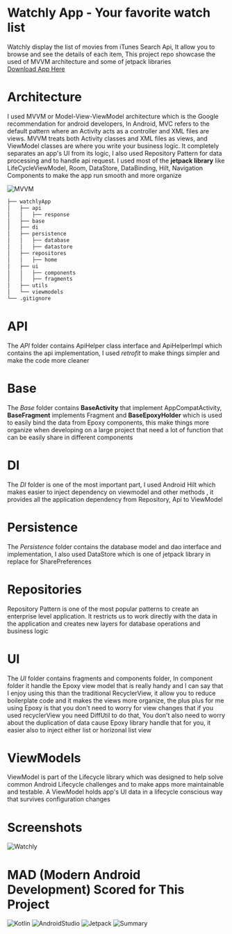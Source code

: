 # Watchly App - Your favorite watch list

Watchly display the list of movies from iTunes Search Api, It allow you to browse and see the details of each item, This project repo showcase the used of MVVM architecture and some of jetpack libraries 
<br />
[Download App Here](https://drive.google.com/file/d/1I-uYs2hRxbwzqguEuPdtEXesMyI5mxLD/view?usp=sharing)

# Architecture
I used MVVM or Model-View-ViewModel architecture which is the Google recommendation for android developers, In Android, MVC refers to the default pattern where an Activity acts as a controller and XML files are views. MVVM treats both Activity classes and XML files as views, and ViewModel classes are where you write your business logic. It completely separates an app's UI from its logic, I also used Repository Pattern for data processing and to handle api request. I used most of the **jetpack library** like LifeCycleViewModel, Room, DataStore, DataBinding, Hilt, Navigation Components to make the app run smooth and more organize

![MVVM](https://github.com/johnpaulcas/codein-android/blob/main/images/mvvm.png) 

```bash
├── watchlyApp
│   ├── api
│   │   ├── response
│   ├── base
│   ├── di
│   ├── persistence
│   │   ├── database
│   │   ├── datastore
│   ├── repositores
│   │   ├── home
│   ├── ui
│   │   ├── components
│   │   ├── fragments
│   ├── utils
│   └── viewmodels
└── .gitignore
```

# API
The _API_ folder contains ApiHelper class interface and ApiHelperImpl which contains the api implementation, I used _retrofit_ to make things simpler and make the code more cleaner

# Base
The _Base_ folder contains **BaseActivity** that implement AppCompatActivity, **BaseFragment** implements Fragment and **BaseEpoxyHolder** which is used to easily bind the data from Epoxy components, this make things more organize when developing on a large project that need a lot of function that can be easily share in different components

# DI
The _DI_ folder is one of the most important part, I used Android Hilt which makes easier to inject dependency on viewmodel and other methods , it provides all the application dependency from Repository, Api to ViewModel

# Persistence
The _Persistence_ folder contains the database model and dao interface and implementation, I also used DataStore which is one of jetpack library in replace for SharePreferences

# Repositories
Repository Pattern is one of the most popular patterns to create an enterprise level application. It restricts us to work directly with the data in the application and creates new layers for database operations and business logic 

# UI
The _UI_ folder contains fragments and components folder, In component folder it handle the Epoxy view model that is really handy and I can say that I enjoy using this than the traditional RecyclerView, it allow you to reduce boilerplate code and it makes the views more organize, the plus plus for me using Epoxy is that you don't need to worry for view changes that if you used recyclerView you need DiffUtil to do that, You don't also need to worry about the duplication of data cause Epoxy library handle that for you, it easier also to inject either list or horizonal list view

# ViewModels
ViewModel is part of the Lifecycle library which was designed to help solve common Android Lifecycle challenges and to make apps more maintainable and testable. A ViewModel holds app's UI data in a lifecycle conscious way that survives configuration changes

# Screenshots
![Watchly](https://github.com/johnpaulcas/codein-android/blob/main/images/app.png)

# MAD (Modern Android Development) Scored for This Project
![Kotlin](https://github.com/johnpaulcas/codein-android/blob/main/images/mad_scorecard/kotlin.png)
![AndroidStudio](https://github.com/johnpaulcas/codein-android/blob/main/images/mad_scorecard/studio.png)
![Jetpack](https://github.com/johnpaulcas/codein-android/blob/main/images/mad_scorecard/jetpack.png)
![Summary](https://github.com/johnpaulcas/codein-android/blob/main/images/mad_scorecard/summary.png)



